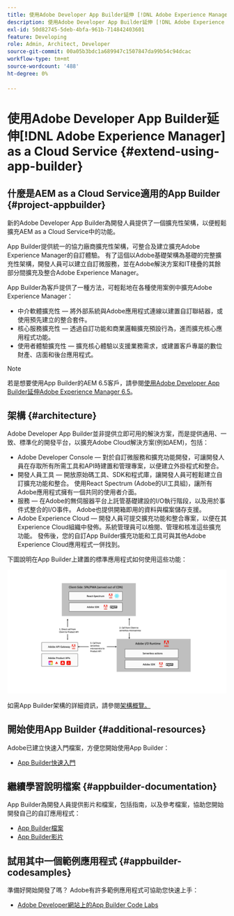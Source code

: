 ```yaml
---
title: 使用Adobe Developer App Builder延伸 [!DNL Adobe Experience Manager] as a Cloud Service。
description: 使用Adobe Developer App Builder延伸 [!DNL Adobe Experience Manager] as a Cloud Service。
exl-id: 50d82745-5deb-4bfa-961b-714842403601
feature: Developing
role: Admin, Architect, Developer
source-git-commit: 00a05b3bdc1a689947c1507847da99b54c94dcac
workflow-type: tm+mt
source-wordcount: '488'
ht-degree: 0%

---
```


# 使用Adobe Developer App Builder延伸[!DNL Adobe Experience Manager] as a Cloud Service {#extend-using-app-builder}

## 什麼是AEM as a Cloud Service適用的App Builder {#project-appbuilder}

新的Adobe Developer App Builder為開發人員提供了一個擴充性架構，以便輕鬆擴充AEM as a Cloud Service中的功能。

App Builder提供統一的協力廠商擴充性架構，可整合及建立擴充Adobe Experience Manager的自訂體驗。 有了這個以Adobe基礎架構為基礎的完整擴充性架構，開發人員可以建立自訂微服務，並在Adobe解決方案和IT棧疊的其餘部分間擴充及整合Adobe Experience Manager。

App Builder為客戶提供了一種方法，可輕鬆地在各種使用案例中擴充Adobe Experience Manager：

* 中介軟體擴充性 — 將外部系統與Adobe應用程式連線以建置自訂聯結器，或使用預先建立的整合套件。
* 核心服務擴充性 — 透過自訂功能和商業邏輯擴充預設行為，進而擴充核心應用程式功能。
* 使用者體驗擴充性 — 擴充核心體驗以支援業務需求，或建置客戶專屬的數位財產、店面和後台應用程式。

>[!NOTE]
>
> 若是想要使用App Builder的AEM 6.5客戶，請參閱[使用Adobe Developer App Builder延伸Adobe Experience Manager 6.5](https://experienceleague.adobe.com/docs/experience-manager-65/developing/extending-aem/app-builder.html?lang=zh-Hant)。

## 架構 {#architecture}

Adobe Developer App Builder並非提供立即可用的解決方案，而是提供通用、一致、標準化的開發平台，以擴充Adobe Cloud解決方案(例如AEM)，包括：

* Adobe Developer Console — 對於自訂微服務和擴充功能開發，可讓開發人員在存取所有所需工具和API時建置和管理專案，以便建立外掛程式和整合。
* 開發人員工具 — 開放原始碼工具、SDK和程式庫，讓開發人員可輕鬆建立自訂擴充功能和整合。 使用React Spectrum (Adobe的UI工具組)，讓所有Adobe應用程式擁有一個共同的使用者介面。
* 服務 — 在Adobe的無伺服器平台上託管基礎建設的I/O執行階段，以及用於事件式整合的I/O事件。 Adobe也提供開箱即用的資料與檔案儲存支援。
* Adobe Experience Cloud — 開發人員可提交擴充功能和整合專案，以便在其Experience Cloud組織中發佈。系統管理員可以檢閱、管理和核准這些擴充功能。 發佈後，您的自訂App Builder擴充功能和工具可與其他Adobe Experience Cloud應用程式一併找到。

下圖說明在App Builder上建置的標準應用程式如何使用這些功能：

![架構](/help/implementing/developing/extending/assets/appbuilder-architecture.jpg)

如需App Builder架構的詳細資訊，請參閱[架構概覽。](https://developer.adobe.com/app-builder/docs/guides/app_builder_guides/architecture_overview/architecture-overview)

## 開始使用App Builder {#additional-resources}

Adobe已建立快速入門檔案，方便您開始使用App Builder：

* [App Builder快速入門](https://developer.adobe.com/app-builder/docs/getting_started/)

## 繼續學習說明檔案 {#appbuilder-documentation}

App Builder為開發人員提供影片和檔案，包括指南，以及參考檔案，協助您開始開發自己的自訂應用程式：

* [App Builder檔案](https://developer.adobe.com/app-builder/docs/overview/)
* [App Builder影片](https://www.youtube.com/playlist?list=PLcVEYUqU7VRfDij-Jbjyw8S8EzW073F_o)

## 試用其中一個範例應用程式 {#appbuilder-codesamples}

準備好開始開發了嗎？ Adobe有許多範例應用程式可協助您快速上手：

* [Adobe Developer網站上的App Builder Code Labs](https://developer.adobe.com/app-builder/docs/resources/)